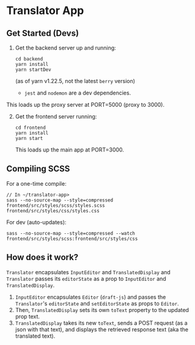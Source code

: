 # Translator App

## Get Started (Devs)

1. Get the backend server up and running:

   ```
   cd backend
   yarn install
   yarn startDev
   ```

   (as of yarn v1.22.5, not the latest `berry` version)

   - `jest` and `nodemon` are a dev dependencies.

This loads up the proxy server at PORT=5000 (proxy to 3000).

2. Get the frontend server running:

   ```
   cd frontend
   yarn install
   yarn start
   ```

   This loads up the main app at PORT=3000.

## Compiling SCSS

For a one-time compile:

```
// In ~/translator-app>
sass --no-source-map --style=compressed frontend/src/styles/scss/styles.scss frontend/src/styles/css/styles.css
```

For dev (auto-updates):

```
sass --no-source-map --style=compressed --watch frontend/src/styles/scss:frontend/src/styles/css
```

## How does it work?

`Translator` encapsulates `InputEditor` and `TranslatedDisplay` and `Translator` passes its `editorState` as a prop to `InputEditor` and `TranslatedDisplay`.

1. `InputEditor` encapsulates `Editor` (`draft-js`) and passes the `Translator`'s `editorState` and `setEditorState` as props to `Editor`.
2. Then, `TranslatedDisplay` sets its own `toText` property to the updated prop text.
3. `TranslatedDisplay` takes its new `toText`, sends a POST request (as a json with that text), and displays the retrieved response text (aka the translated text).
